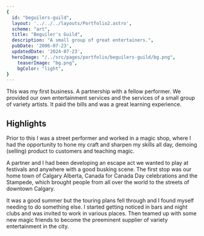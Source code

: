 ```yaml
---
{
  id: "beguilers-guild",
  layout: '../../../layouts/Portfolio2.astro',
  scheme: "art",
  title: "Beguiler's Guild",
  description: "A small group of great entertainers.",
  pubDate: '2006-07-23',
  updatedDate: '2024-07-23',
  heroImage: "/../src/pages/portfolio/beguilers-guild/bg.png",
	teaserImage: "bg.png",
	bgColor: "light",
}
---
```


This was my first business. A partnership with a fellow performer. We provided our own entertainment services and the services of a small group of variety artists. It paid the bills and was a great learning experience.

## Highlights

Prior to this I was a street performer and worked in a magic shop, where I had the opportunity to hone my craft and sharpen my skills all day, demoing (selling) product to customers and teaching magic.

A partner and I had been developing an escape act we wanted to play at festivals and anywhere with a good busking scene. The first stop was our home town of Calgary Alberta, Canada for Canada Day celebrations and the Stampede, which brought people from all over the world to the streets of downtown Calgary.

It was a good summer but the touring plans fell through and I found myself needing to do something else. I started getting noticed in bars and night clubs and was invited to work in various places. Then teamed up with some new magic friends to become the preeminent supplier of variety entertainment in the city.
